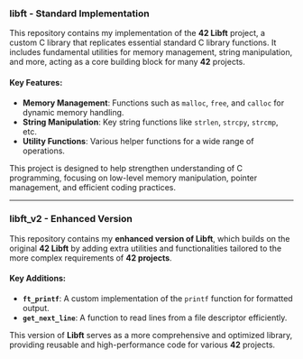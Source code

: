 ### **libft** - Standard Implementation

This repository contains my implementation of the **42 Libft** project, a custom C library that replicates essential standard C library functions. It includes fundamental utilities for memory management, string manipulation, and more, acting as a core building block for many **42** projects.

#### **Key Features**:
- **Memory Management**: Functions such as `malloc`, `free`, and `calloc` for dynamic memory handling.
- **String Manipulation**: Key string functions like `strlen`, `strcpy`, `strcmp`, etc.
- **Utility Functions**: Various helper functions for a wide range of operations.

This project is designed to help strengthen understanding of C programming, focusing on low-level memory manipulation, pointer management, and efficient coding practices.

---

### **libft_v2** - Enhanced Version

This repository contains my **enhanced version of Libft**, which builds on the original **42 Libft** by adding extra utilities and functionalities tailored to the more complex requirements of **42 projects**.

#### **Key Additions**:
- **`ft_printf`**: A custom implementation of the `printf` function for formatted output.
- **`get_next_line`**: A function to read lines from a file descriptor efficiently.

This version of **Libft** serves as a more comprehensive and optimized library, providing reusable and high-performance code for various **42** projects.

